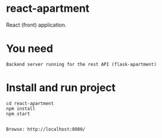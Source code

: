 react-apartment
=============

React (front) application.

# You need

    Backend server running for the rest API (flask-apartment)


# Install and run project

    cd react-apartment
    npm install
    npm start


    Browse: http://localhost:8080/
